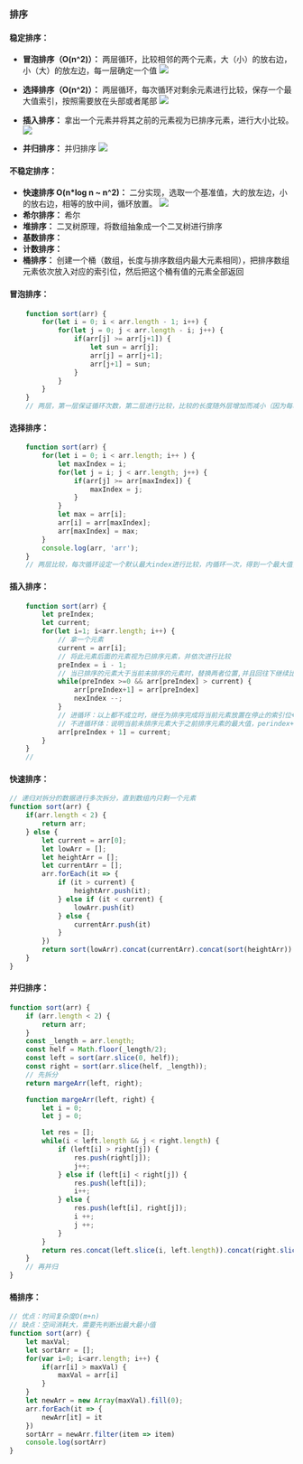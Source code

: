 ### 排序
#### 稳定排序：
- **冒泡排序（O(n^2)）：** 两层循环，比较相邻的两个元素，大（小）的放右边，小（大）的放左边，每一层确定一个值
![](https://img.jbzj.com/file_images/article/202002/2020224111119698.gif?2020124111138)  

- **选择排序（O(n^2)）：** 两层循环，每次循环对剩余元素进行比较，保存一个最大值索引，按照需要放在头部或者尾部
![](https://img.jbzj.com/file_images/article/202002/2020224110851094.gif?202012411916)  

- **插入排序：** 拿出一个元素并将其之前的元素视为已排序元素，进行大小比较。
![](https://img.jbzj.com/file_images/article/202002/2020224110705854.gif?20201241180)  

- **并归排序：** 并归排序
![](https://img.jbzj.com/file_images/article/202002/2020224110944138.gif?2020124111010)
#### 不稳定排序：
- **快速排序 O(n*log n ~ n^2)：** 二分实现，选取一个基准值，大的放左边，小的放右边，相等的放中间，循环放置。
![](https://img.jbzj.com/file_images/article/202002/2020224111039941.gif?2020124111059)
- **希尔排序：** 希尔
- **堆排序：** 二叉树原理，将数组抽象成一个二叉树进行排序
- **基数排序：**
- **计数排序：**
- **桶排序：** 创建一个桶（数组，长度与排序数组内最大元素相同），把排序数组元素依次放入对应的索引位，然后把这个桶有值的元素全部返回

#### 冒泡排序：
```js
    function sort(arr) {
        for(let i = 0; i < arr.length - 1; i++) {
            for(let j = 0; j < arr.length - i; j++) {
                if(arr[j] >= arr[j+1]) {
                    let sun = arr[j];
                    arr[j] = arr[j+1];
                    arr[j+1] = sun;
                }
            }
        }
    }
    // 两层，第一层保证循环次数，第二层进行比较，比较的长度随外层增加而减小（因为每次都把值放到了最右边，下次遍历时就不需要再次比较了）
```
#### 选择排序：
```js
    function sort(arr) {
        for(let i = 0; i < arr.length; i++ ) {
            let maxIndex = i;
            for(let j = i; j < arr.length; j++) {
                if(arr[j] >= arr[maxIndex]) {
                    maxIndex = j;
                }
            }
            let max = arr[i];
            arr[i] = arr[maxIndex];
            arr[maxIndex] = max;
        }
        console.log(arr, 'arr');
    }
    // 两层比较，每次循环设定一个默认最大index进行比较，内循环一次，得到一个最大值，放到最后
```
#### 插入排序：
```js
    function sort(arr) {
        let preIndex;
        let current;
        for(let i=1; i<arr.length; i++) {
            // 拿一个元素
            current = arr[i];
            // 将此元素后面的元素视为已排序元素，并依次进行比较
            preIndex = i - 1;
            // 当已排序的元素大于当前未排序的元素时，替换两者位置,并且回往下继续比较
            while(preIndex >=0 && arr[preIndex] > current) {
                arr[preIndex+1] = arr[preIndex]
                nexIndex --;
            }
            // 进循环：以上都不成立时，继任为排序完成将当前元素放置在停止的索引位+1（因为循环里每次都会-1）上
            // 不进循环体：说明当前未排序元素大于之前排序元素的最大值，perindex+1 = i;还是放在原来的位置
            arr[preIndex + 1] = current;
        }
    }
    // 
```
#### 快速排序：
```js
// 递归对拆分的数据进行多次拆分，直到数组内只剩一个元素
function sort(arr) {
    if(arr.length < 2) {
        return arr;
    } else {
        let current = arr[0];
        let lowArr = [];
        let heightArr = [];
        let currentArr = [];
        arr.forEach(it => {
            if (it > current) {
                heightArr.push(it);
            } else if (it < current) {
                lowArr.push(it)
            } else {
                currentArr.push(it)
            }
        })
        return sort(lowArr).concat(currentArr).concat(sort(heightArr))
    }
}
```
#### 并归排序：
```js
function sort(arr) {
    if (arr.length < 2) {
        return arr;
    }
    const _length = arr.length;
    const helf = Math.floor(_length/2);
    const left = sort(arr.slice(0, helf));
    const right = sort(arr.slice(helf, _length));
    // 先拆分
    return margeArr(left, right);

    function margeArr(left, right) {
        let i = 0;
        let j = 0;

        let res = [];
        while(i < left.length && j < right.length) {
            if (left[i] > right[j]) {
                res.push(right[j]);
                j++;
            } else if (left[i] < right[j]) {
                res.push(left[i]);
                i++;
            } else {
                res.push(left[i], right[j]);
                i ++;
                j ++;
            }
        }
        return res.concat(left.slice(i, left.length)).concat(right.slice(j, right.length))
    }
    // 再并归
}
```
#### 桶排序：
```js
// 优点：时间复杂度O(m+n)
// 缺点：空间消耗大，需要先判断出最大最小值
function sort(arr) {
    let maxVal;
    let sortArr = [];
    for(var i=0; i<arr.length; i++) {
        if(arr[i] > maxVal) {
            maxVal = arr[i]
        }
    }
    let newArr = new Array(maxVal).fill(0);
    arr.forEach(it => {
        newArr[it] = it
    })
    sortArr = newArr.filter(item => item)
    console.log(sortArr)
}
```